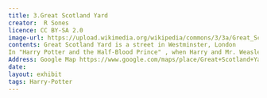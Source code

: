 ```yaml
---
title: 3.Great Scotland Yard
creator:  R Sones
licence: CC BY-SA 2.0
image-url: https://upload.wikimedia.org/wikipedia/commons/3/3a/Great_Scotland_Yard_SW1_-_geograph.org.uk_-_1623573.jpg
contents: Great Scotland Yard is a street in Westminster, London
In "Harry Potter and the Half-Blood Prince" , when Harry and Mr. Weasley went to a hearing for using magic in front of Muggles, they entered the Ministry of Magic through a red telephone booth here. In "Harry Potter and the Order of the Phoenix", Weasley also took Harry through here to enter the Ministry of Magic and attend disciplinary hearings.The point of entry into the Ministry of Magic is at the junction of Scotland Square and Great Scotland Yard. Unfortunately, the red telephone booth is only a filming prop. If visitors come to sightseeing, they will not see the red telephone booth.
Address: Google Map https://www.google.com/maps/place/Great+Scotland+Yard,+London/@51.5063501,-0.1279579,17z/data=!3m1!4b1!4m5!3m4!1s0x487604cf07b5bca7:0x6bc6e7b25853dff8!8m2!3d51.5063501!4d-0.1257692
date: 
layout: exhibit
tags: Harry-Potter
---
```

